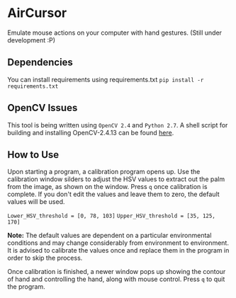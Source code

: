 # AirCursor
Emulate mouse actions on your computer with hand gestures. (Still under development :P)

## Dependencies
You can install requirements using requirements.txt 
`pip install -r requirements.txt`

## OpenCV Issues
This tool is being written using `OpenCV 2.4` and `Python 2.7`.
A shell script for building and installing OpenCV-2.4.13 can be found [here](https://gist.github.com/krishh-konar/72f6830c65c6bc5692b7a49fa156c11e).

## How to Use
Upon starting a program, a calibration program opens up. Use the calibration window silders to adjust the HSV values to extract out the palm from the image, as shown on the window. Press `q` once calibration is complete. If you don't edit the values and leave them to zero, the default values will be used.

`Lower_HSV_threshold = [0, 78, 103]`
`Upper_HSV_threshold = [35, 125, 170]`

**Note:** The default values are dependent on a particular environmental conditions and may change considerably from environment to environment. It is advised to calibrate the values once and replace them in the program in order to skip the process.

Once calibration is finished, a newer window pops up showing the contour of hand and controlling the hand, along with mouse control. Press `q` to quit the program. 
